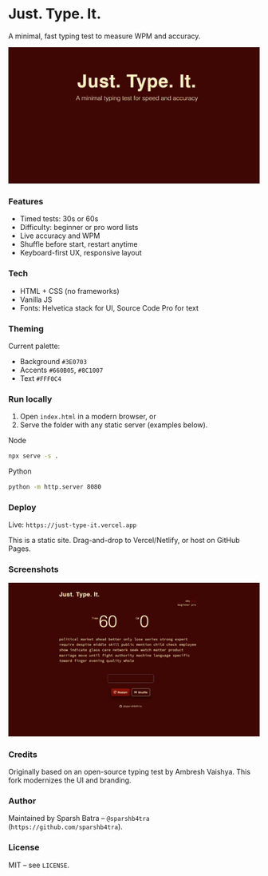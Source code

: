 # Just. Type. It.

A minimal, fast typing test to measure WPM and accuracy.

<p align="center">
  <img src="./public/image.png" alt="Just. Type. It. preview" width="720" />
</p>

### Features
- Timed tests: 30s or 60s
- Difficulty: beginner or pro word lists
- Live accuracy and WPM
- Shuffle before start, restart anytime
- Keyboard-first UX, responsive layout

### Tech
- HTML + CSS (no frameworks)
- Vanilla JS
- Fonts: Helvetica stack for UI, Source Code Pro for text

### Theming
Current palette:
- Background `#3E0703`
- Accents `#660B05`, `#8C1007`
- Text `#FFF0C4`

### Run locally
1. Open `index.html` in a modern browser, or
2. Serve the folder with any static server (examples below).

Node
```bash
npx serve -s .
```

Python
```bash
python -m http.server 8080
```

### Deploy
Live: `https://just-type-it.vercel.app`

This is a static site. Drag-and-drop to Vercel/Netlify, or host on GitHub Pages.

### Screenshots

<p align="center">
  <img src="./public/image2.png" alt="Typing test UI screenshot" width="720" />
</p>

### Credits
Originally based on an open-source typing test by Ambresh Vaishya. This fork modernizes the UI and branding.

### Author
Maintained by Sparsh Batra – `@sparshb4tra` (`https://github.com/sparshb4tra`).

### License
MIT – see `LICENSE`.
